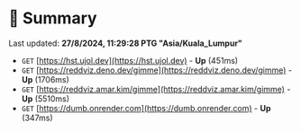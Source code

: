 # 📖 Summary
Last updated: **27/8/2024, 11:29:28 PTG "Asia/Kuala_Lumpur"**

- `GET` [https://hst.ujol.dev](https://hst.ujol.dev) - **Up** (451ms)
- `GET` [https://reddviz.deno.dev/gimme](https://reddviz.deno.dev/gimme) - **Up** (1706ms)
- `GET` [https://reddviz.amar.kim/gimme](https://reddviz.amar.kim/gimme) - **Up** (5510ms)
- `GET` [https://dumb.onrender.com](https://dumb.onrender.com) - **Up** (347ms)
